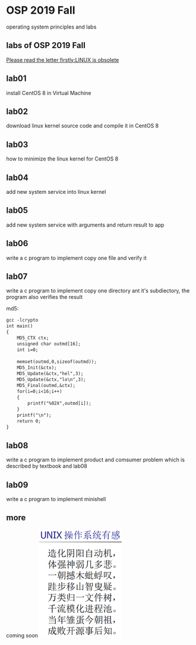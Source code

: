 # OSP 2019 Fall
operating system principles and labs
## labs of OSP 2019 Fall
[Please read the letter firstly:LINUX is obsolete](/doc/LINUXisobsolete.pdf)
## lab01
install CentOS 8 in Virtual Machine
## lab02
download linux kernel source code and compile it in CentOS 8
## lab03
how to minimize the linux kernel for CentOS 8
## lab04
add new system service into linux kernel
## lab05
add new system service with arguments and return result to app
## lab06
write a c program to implement copy one file and verify it
## lab07
write a c program to implement copy one directory ant it's subdiectory, the program also verifies the result


md5:

```
gcc -lcrypto
int main()
{
    MD5_CTX ctx;
    unsigned char outmd[16];
    int i=0;

    memset(outmd,0,sizeof(outmd));
    MD5_Init(&ctx);
    MD5_Update(&ctx,"hel",3);
    MD5_Update(&ctx,"lo\n",3);
    MD5_Final(outmd,&ctx);
    for(i=0;i<16;i++)
    {
        printf("%02X",outmd[i]);
    }
    printf("\n");
    return 0;
}
```
## lab08
write a c program to implement product and comsumer problem which is described by textbook and lab08
## lab09
write a c program to implement minishell
## more
coming soon
![UNIX操作系统有感](/img/unix_poem.png)
